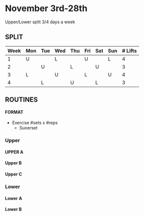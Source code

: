 # November 3rd-28th
 Upper/Lower split 3/4 days a week 

## SPLIT


| Week | Mon | Tue | Wed | Thu | Fri | Sat | Sun | # Lifts |
|------|-----|-----|-----|-----|-----|-----|-----|---------|
| 1    | U   |     | L   |     | U   |     | L   | 4       |
| 2    |     | U   |     | L   |     | U   |     | 3       |
| 3    | L   |     | U   |     | L   |     | U   | 4       |
| 4    |     | L   |     | U   |     | L   |     | 3       |


## ROUTINES

#### FORMAT
* Exercise \#sets x \#reps
  * Suoerset

### Upper


#### UPPER A


#### Upper B


#### Upper C


### Lower


#### Lower A


#### Lower B
